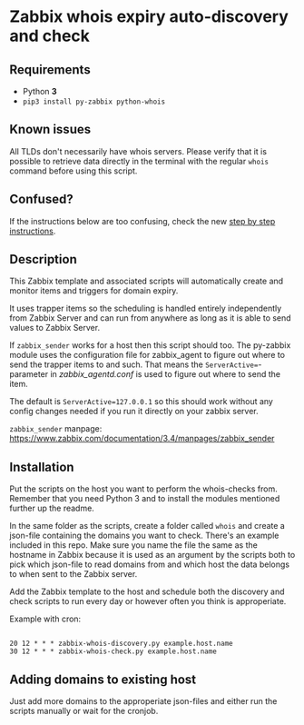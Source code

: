 # Zabbix whois expiry auto-discovery and check

## Requirements

- Python **3**
- `pip3 install py-zabbix python-whois`

## Known issues

All TLDs don't necessarily have whois servers. Please verify that it is possible to retrieve data directly in the terminal with the regular `whois` command before using this script.

## Confused?
If the instructions below are too confusing, check the new [step by step instructions](step-by-step.md).

## Description

This Zabbix template and associated scripts will automatically create and monitor items and triggers for domain expiry.

It uses trapper items so the scheduling is handled entirely independently from Zabbix Server and can run from anywhere as long as it is able to send values to Zabbix Server.

If `zabbix_sender` works for a host then this script should too. The py-zabbix module uses the configuration file for zabbix_agent to figure out where to send the trapper items to and such. That means the `ServerActive=`-parameter in *zabbix_agentd.conf* is used to figure out where to send the item.

The default is `ServerActive=127.0.0.1` so this should work without any config changes needed if you run it directly on your zabbix server.

`zabbix_sender` manpage: <https://www.zabbix.com/documentation/3.4/manpages/zabbix_sender>

## Installation

Put the scripts on the host you want to perform the whois-checks from. Remember that you need Python 3 and to install the modules mentioned further up the readme.

In the same folder as the scripts, create a folder called `whois` and create a json-file containing the domains you want to check. There's an example included in this repo. Make sure you name the file the same as the hostname in Zabbix because it is used as an argument by the scripts both to pick which json-file to read domains from and which host the data belongs to when sent to the Zabbix server.

Add the Zabbix template to the host and schedule both the discovery and check scripts to run every day or however often you think is approperiate.

Example with cron:

```crontab

20 12 * * * zabbix-whois-discovery.py example.host.name
30 12 * * * zabbix-whois-check.py example.host.name

```

## Adding domains to existing host

Just add more domains to the approperiate json-files and either run the scripts manually or wait for the cronjob.
